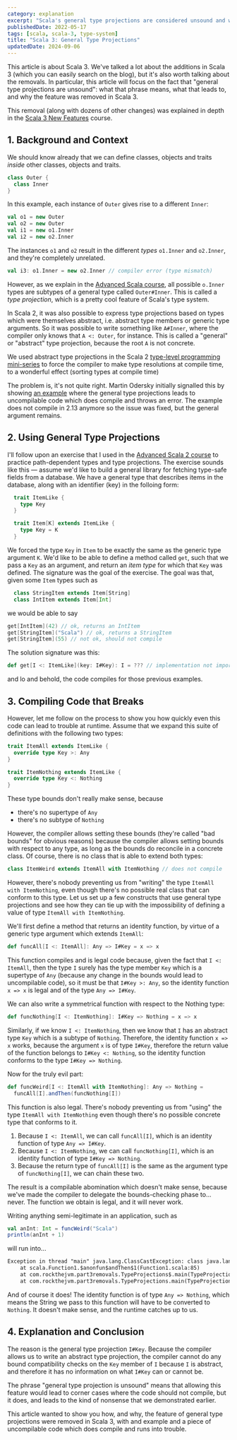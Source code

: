 ```yaml
---
category: explanation
excerpt: "Scala's general type projections are considered unsound and were removed in Scala 3: discover what this means and how it affects your code"
publishedDate: 2022-05-17
tags: [scala, scala-3, type-system]
title: "Scala 3: General Type Projections"
updatedDate: 2024-09-06
---
```


This article is about Scala 3. We've talked a lot about the additions in Scala 3 (which you can easily search on the blog), but it's also worth talking about the removals. In particular, this article will focus on the fact that "general type projections are unsound": what that phrase means, what that leads to, and why the feature was removed in Scala 3.

This removal (along with dozens of other changes) was explained in depth in the [Scala 3 New Features](/courses/scala-3-new-features) course.

## 1. Background and Context

We should know already that we can define classes, objects and traits _inside_ other classes, objects and traits.

```scala
class Outer {
  class Inner
}
```

In this example, each instance of `Outer` gives rise to a different `Inner`:

```scala
val o1 = new Outer
val o2 = new Outer
val i1 = new o1.Inner
val i2 = new o2.Inner
```

The instances `o1` and `o2` result in the different _types_ `o1.Inner` and `o2.Inner`, and they're completely unrelated.

```scala
val i3: o1.Inner = new o2.Inner // compiler error (type mismatch)
```

However, as we explain in the [Advanced Scala course](/courses/advanced-scala), all possible `o.Inner` types are subtypes of a general type called `Outer#Inner`. This is called a _type projection_, which is a pretty cool feature of Scala's type system.

In Scala 2, it was also possible to express type projections based on types which were themselves abstract, i.e. abstract type members or generic type arguments. So it was possible to write something like `A#Inner`, where the compiler only knows that `A <: Outer`, for instance. This is called a "general" or "abstract" type projection, because the root `A` is not concrete.

We used abstract type projections in the Scala 2 [type-level programming mini-series](/articles/type-level-programming-in-scala-part-1-numbers-and-comparisons) to force the compiler to make type resolutions at compile time, to a wonderful effect (sorting types at compile time)

The problem is, it's not quite right. Martin Odersky initially signalled this by showing [an example](https://github.com/lampepfl/dotty/issues/1050) where the general type projections leads to uncompilable code which does compile and throws an error. The example does not compile in 2.13 anymore so the issue was fixed, but the general argument remains.

## 2. Using General Type Projections

I'll follow upon an exercise that I used in the [Advanced Scala 2 course](/courses/scala-advanced-old) to practice path-dependent types and type projections. The exercise sounds like this &mdash; assume we'd like to build a general library for fetching type-safe fields from a database. We have a general type that describes items in the database, along with an identifier (key) in the folloing form:

```scala
  trait ItemLike {
    type Key
  }

  trait Item[K] extends ItemLike {
    type Key = K
  }
```

We forced the type `Key` in `Item` to be exactly the same as the generic type argument `K`. We'd like to be able to define a method called `get`, such that we pass a `Key` as an argument, and return an _item type_ for which that `Key` was defined. The signature was the goal of the exercise. The goal was that, given some `Item` types such as

```scala
  class StringItem extends Item[String]
  class IntItem extends Item[Int]
```

we would be able to say

```scala
get[IntItem](42) // ok, returns an IntItem
get[StringItem]("Scala") // ok, returns a StringItem
get[StringItem](55) // not ok, should not compile
```

The solution signature was this:

```scala
def get[I <: ItemLike](key: I#Key): I = ??? // implementation not important (and also impossible without some other info)
```

and lo and behold, the code compiles for those previous examples.

## 3. Compiling Code that Breaks

However, let me follow on the process to show you how quickly even this code can lead to trouble at runtime. Assume that we expand this suite of definitions with the following two types:

```scala
trait ItemAll extends ItemLike {
  override type Key >: Any
}

trait ItemNothing extends ItemLike {
  override type Key <: Nothing
}
```

These type bounds don't really make sense, because

- there's no supertype of `Any`
- there's no subtype of `Nothing`

However, the compiler allows setting these bounds (they're called "bad bounds" for obvious reasons) because the compiler allows setting bounds with respect to any type, as long as the bounds do reconcile in a concrete class. Of course, there is no class that is able to extend both types:

```scala
class ItemWeird extends ItemAll with ItemNothing // does not compile
```

However, there's nobody preventing us from "writing" the type `ItemAll with ItemNothing`, even though there's no possible real class that can conform to this type. Let us set up a few constructs that use general type projections and see how they can tie up with the impossibility of defining a value of type `ItemAll with ItemNothing`.

We'll first define a method that returns an identity function, by virtue of a generic type argument which extends `ItemAll`:

```scala
def funcAll[I <: ItemAll]: Any => I#Key = x => x
```

This function compiles and is legal code because, given the fact that `I <: ItemAll`, then the type `I` surely has the type member `Key` which is a supertype of `Any` (because any change in the bounds would lead to uncompilable code), so it must be that `I#Key >: Any`, so the identity function `x => x` is legal and of the type `Any => I#Key`.

We can also write a symmetrical function with respect to the Nothing type:

```scala
def funcNothing[I <: ItemNothing]: I#Key => Nothing = x => x
```

Similarly, if we know `I <: ItemNothing`, then we know that `I` has an abstract type `Key` which is a subtype of `Nothing`. Therefore, the identity function `x => x` works, because the argument `x` is of type `I#Key`, therefore the return value of the function belongs to `I#Key <: Nothing`, so the identity function conforms to the type `I#Key => Nothing`.

Now for the truly evil part:

```scala
def funcWeird[I <: ItemAll with ItemNothing]: Any => Nothing =
  funcAll[I].andThen(funcNothing[I])
```

This function is also legal. There's nobody preventing us from "using" the type `ItemAll with ItemNothing` even though there's no possible concrete type that conforms to it.

1. Because `I <: ItemAll`, we can call `funcAll[I]`, which is an identity function of type `Any => I#Key`.
1. Because `I <: ItemNothing`, we can call `funcNothing[I]`, which is an identity function of type `I#Key => Nothing`.
1. Because the return type of `funcAll[I]` is the same as the argument type of `funcNothing[I]`, we can chain these two.

The result is a compilable abomination which doesn't make sense, because we've made the compiler to delegate the bounds-checking phase to... never. The function we obtain is legal, and it will never work.

Writing anything semi-legitimate in an application, such as

```scala
val anInt: Int = funcWeird("Scala")
println(anInt + 1)
```

will run into...

```txt
Exception in thread "main" java.lang.ClassCastException: class java.lang.String cannot be cast to class scala.runtime.Nothing$ (java.lang.String is in module java.base of loader 'bootstrap'; scala.runtime.Nothing$ is in unnamed module of loader 'app')
	at scala.Function1.$anonfun$andThen$1(Function1.scala:85)
	at com.rockthejvm.part3removals.TypeProjections$.main(TypeProjections.scala:39)
	at com.rockthejvm.part3removals.TypeProjections.main(TypeProjections.scala)
```

And of course it does! The identity function is of type `Any => Nothing`, which means the String we pass to this function will have to be converted to `Nothing`. It doesn't make sense, and the runtime catches up to us.

## 4. Explanation and Conclusion

The reason is the general type projection `I#Key`. Because the compiler allows us to write an abstract type projection, the compiler cannot do any bound compatibility checks on the `Key` member of `I` because `I` is abstract, and therefore it has no information on what `I#Key` can or cannot be.

The phrase "general type projection is unsound" means that allowing this feature would lead to corner cases where the code should not compile, but it does, and leads to the kind of nonsense that we demonstrated earlier.

This article wanted to show you how, and why, the feature of general type projections were removed in Scala 3, with and example and a piece of uncompilable code which does compile and runs into trouble.
